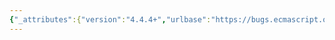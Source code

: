 ```yaml
---
{"_attributes":{"version":"4.4.4+","urlbase":"https://bugs.ecmascript.org/","maintainer":"dherman@mozilla.com"},"bug":{"bug_id":4128,"creation_ts":"2015-03-06 10:40:00 -0800","short_desc":"13.1.5 LexicallyDeclaredNames of Statement","delta_ts":"2015-03-18 10:43:03 -0700","product":"Draft for 6th Edition","component":"technical issue","version":"Rev 35: March 4, 2015 Release Candidate 2","rep_platform":"All","op_sys":"All","bug_status":"VERIFIED","resolution":"FIXED","priority":"Normal","bug_severity":"enhancement","everconfirmed":true,"reporter":{"uid":"raul.mihaila","name":"Raul Mihăilă"},"assigned_to":{"uid":"allen","name":"Allen Wirfs-Brock"},"long_desc":[{"commentid":13610,"comment_count":0,"who":{"uid":"raul.mihaila","name":"Raul Mihăilă"},"bug_when":"2015-03-06 10:40:18 -0800","thetext":"Section 13.1.5 Static Semantics: LexicallyDeclaredNames\n\nStatementListItem : Statement production.\n\nIt would be clearer if step 1 said LabelledStatement instead of Statement: \"If Statement is Statement : LabelledStatement , return LexicallyDeclaredNames of LabelledStatement\"."},{"commentid":13624,"comment_count":1,"who":{"uid":"allen","name":"Allen Wirfs-Brock"},"bug_when":"2015-03-07 10:47:45 -0800","thetext":"fixed in rev36 editor's draft"},{"commentid":13821,"comment_count":2,"who":{"uid":"allen","name":"Allen Wirfs-Brock"},"bug_when":"2015-03-17 16:57:06 -0700","thetext":"in rev36"},{"commentid":13898,"comment_count":3,"who":{"uid":"raul.mihaila","name":"Raul Mihăilă"},"bug_when":"2015-03-18 10:43:03 -0700","thetext":"verified in rev 36"}]}}
---
```

